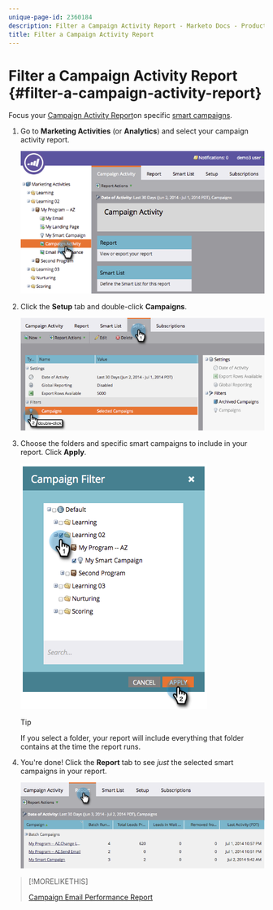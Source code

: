 ```yaml
---
unique-page-id: 2360184
description: Filter a Campaign Activity Report - Marketo Docs - Product Documentation
title: Filter a Campaign Activity Report
---
```


# Filter a Campaign Activity Report {#filter-a-campaign-activity-report}

Focus your [Campaign Activity Report](/help/marketo/product-docs/reporting/basic-reporting/report-types/campaign-activity-report.md)on specific [smart campaigns](/help/marketo/product-docs/core-marketo-concepts/smart-campaigns/creating-a-smart-campaign/understanding-batch-and-trigger-smart-campaigns.md).

1. Go to **Marketing Activities** (or **Analytics**) and select your campaign activity report.

   ![](assets/image2014-9-16-16-3a13-3a56.png)

1. Click the **Setup** tab and double-click **Campaigns**.

   ![](assets/image2014-9-16-16-3a14-3a1.png)

1. Choose the folders and specific smart campaigns to include in your report. Click **Apply**.

   ![](assets/image2014-9-16-16-3a14-3a11.png)

   >[!TIP]
   >
   >If you select a folder, your report will include everything that folder contains at the time the report runs.

1. You're done! Click the **Report** tab to see _just_ the selected smart campaigns in your report.

   ![](assets/image2014-9-16-16-3a14-3a32.png)

>[!MORELIKETHIS]
>
>[Campaign Email Performance Report](/help/marketo/product-docs/reporting/basic-reporting/report-types/campaign-email-performance-report.md)
